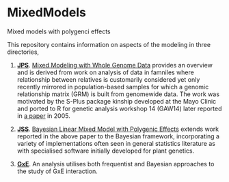# MixedModels

Mixed models with polygenci effects

This repository contains information on aspects of the modeling in three directories,

1. **[JPS](JPS)**. [Mixed Modeling with Whole Genome Data](https://www.hindawi.com/journals/jps/2012/485174/)
provides an overview and is derived from work on analysis of data in famniles where relationship between
relatives is customarily considered yet only recently mirrored in population-based samples for which a
genomic relationship matrix (GRM) is built from genomewide data. The work was motivated by the S-Plus package
kinship developed at the Mayo Clinic and ported to R for genetic analysis workshop 14 (GAW14) later reported
in [a paper](https://bmcgenet.biomedcentral.com/articles/10.1186/1471-2156-6-S1-S127) in 2005.

2. **[JSS](JSS)**. [Bayesian Linear Mixed Model with Polygenic Effects](https://www.jstatsoft.org/index)
extends work reported in the above paper to the Bayesian framework, incorporating a variety of implementations
often seen in general statistics literature as with specialised software initially developed for plant genetics.

3. **[GxE](GxE)**. An analysis utilises both frequentist and Bayesian approaches to the study of GxE interaction.


